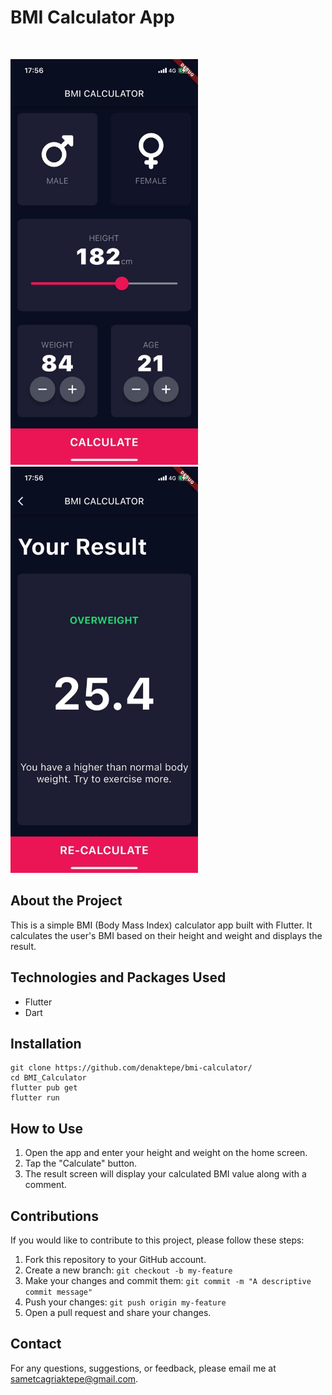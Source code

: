 <h1>BMI Calculator App</h1>
<br>
<p>
  <img src="./screenshots/input_page.jpeg" alt="Home Screen" width="300">
  <img src="./screenshots/results_page.jpeg" alt="Result Screen" width="300">
</p>

## About the Project

This is a simple BMI (Body Mass Index) calculator app built with Flutter. It calculates the user's BMI based on their height and weight and displays the result.

## Technologies and Packages Used

- Flutter
- Dart

## Installation

```
git clone https://github.com/denaktepe/bmi-calculator/
cd BMI_Calculator
flutter pub get
flutter run
```

## How to Use

1. Open the app and enter your height and weight on the home screen.
2. Tap the "Calculate" button.
3. The result screen will display your calculated BMI value along with a comment.

## Contributions

If you would like to contribute to this project, please follow these steps:

1. Fork this repository to your GitHub account.
2. Create a new branch: `git checkout -b my-feature`
3. Make your changes and commit them: `git commit -m "A descriptive commit message"`
4. Push your changes: `git push origin my-feature`
5. Open a pull request and share your changes.

## Contact

For any questions, suggestions, or feedback, please email me at sametcagriaktepe@gmail.com.





